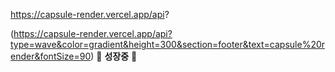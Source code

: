 https://capsule-render.vercel.app/api?

(https://capsule-render.vercel.app/api?type=wave&color=gradient&height=300&section=footer&text=capsule%20render&fontSize=90)                    🌱 **성장중** 🌱

</div>
<!--


Here are some ideas to get you started:

- 🔭 I’m currently working on ...
- 🌱 I’m currently learning ...
- 👯 I’m looking to collaborate on ...
- 🤔 I’m looking for help with ...
- 💬 Ask me about ...
- 📫 How to reach me: ...
- 😄 Pronouns: ...
- ⚡ Fun fact: ...
-->
